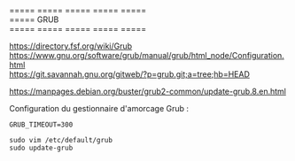 ===== ===== ===== ===== =====  
===== GRUB  
===== ===== ===== ===== =====  

https://directory.fsf.org/wiki/Grub  
https://www.gnu.org/software/grub/manual/grub/html_node/Configuration.html  
https://git.savannah.gnu.org/gitweb/?p=grub.git;a=tree;hb=HEAD  

https://manpages.debian.org/buster/grub2-common/update-grub.8.en.html  

Configuration du gestionnaire d'amorcage Grub :  
```
GRUB_TIMEOUT=300
```
```
sudo vim /etc/default/grub
sudo update-grub
```

